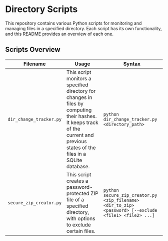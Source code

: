 # Directory Scripts

This repository contains various Python scripts for monitoring and managing files in a specified directory. Each script has its own functionality, and this README provides an overview of each one.

## Scripts Overview

| Filename                  | Usage                                                                                          | Syntax                                             |
|---------------------------|------------------------------------------------------------------------------------------------|----------------------------------------------------|
| `dir_change_tracker.py`   | This script monitors a specified directory for changes in files by computing their hashes. It keeps track of the current and previous states of the files in a SQLite database. | `python dir_change_tracker.py <directory_path>`   |
| `secure_zip_creator.py`   | This script creates a password-protected ZIP file of a specified directory, with options to exclude certain files. | `python secure_zip_creator.py <zip_filename> <dir_to_zip> <password> [--exclude <file1> <file2> ...]` |
